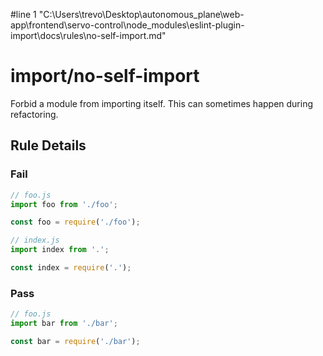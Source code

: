 #line 1 "C:\\Users\\trevo\\Desktop\\autonomous_plane\\web-app\\frontend\\servo-control\\node_modules\\eslint-plugin-import\\docs\\rules\\no-self-import.md"
# import/no-self-import

<!-- end auto-generated rule header -->

Forbid a module from importing itself. This can sometimes happen during refactoring.

## Rule Details

### Fail

```js
// foo.js
import foo from './foo';

const foo = require('./foo');
```

```js
// index.js
import index from '.';

const index = require('.');
```

### Pass

```js
// foo.js
import bar from './bar';

const bar = require('./bar');
```

